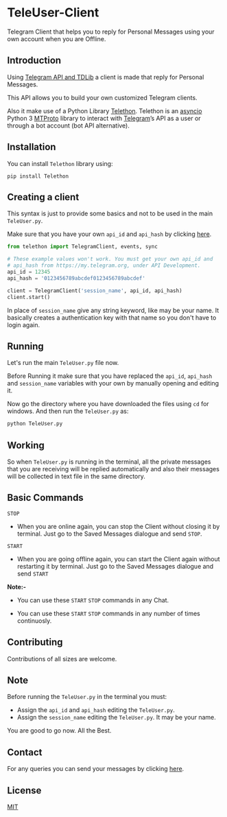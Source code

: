 # TeleUser-Client
Telegram Client that helps you to reply for Personal Messages using your own account when you are Offline.

## Introduction

Using [Telegram API and TDLib](https://core.telegram.org/#tdlib-build-your-own-telegram) a client is made that reply for Personal Messages.

This API allows you to build your own customized Telegram clients.

Also it make use of a Python Library [Telethon](https://pypi.org/project/Telethon/).
Telethon is an [asyncio](https://docs.python.org/3/library/asyncio.html) Python 3 [MTProto](https://core.telegram.org/mtproto) library to interact with [Telegram](https://telegram.org/)’s API as a user or through a bot account (bot API alternative).


## Installation

You can install `Telethon` library using:
```
pip install Telethon
```



## Creating a client
This syntax is just to provide some basics and not to be used in the main `TeleUser.py`.

Make sure that you have your own `api_id` and `api_hash` by clicking [here](https://my.telegram.org).

```python
from telethon import TelegramClient, events, sync

# These example values won't work. You must get your own api_id and
# api_hash from https://my.telegram.org, under API Development.
api_id = 12345
api_hash = '0123456789abcdef0123456789abcdef'

client = TelegramClient('session_name', api_id, api_hash)
client.start()
```
In place of `session_name` give any string keyword, like may be your name. It basically creates a authentication key with that name so you don't have to login again.

## Running 
Let's run the main `TeleUser.py` file now. 

Before Running it make sure that you have replaced the `api_id`, `api_hash` and `session_name` variables with your own by manually opening and editing it.

Now go the directory where you have downloaded the files using `cd` for windows.
And then run the `TeleUser.py` as:
```bash
python TeleUser.py
```

## Working

So when `TeleUser.py` is running in the terminal, all the private messages that you are receiving will be replied automatically and also their messages will be collected in text file in the same directory.

## Basic Commands
`STOP`
- When you are online again, you can stop the Client without closing it by terminal. Just go to the Saved Messages dialogue and send `STOP`.

`START`
- When you are going offline again, you can start the Client again without restarting it by terminal. Just go to the Saved Messages dialogue and send `START`

**Note:-**
-  You can use these `START` `STOP` commands in any Chat.

- You can use these `START` `STOP` commands in any number of times continuosly.

## Contributing
Contributions of all sizes are welcome. 

## Note
Before running the `TeleUser.py` in the terminal you must:

- Assign the `api_id` and `api_hash` editing the `TeleUser.py`.
- Assign the `session_name` editing the `TeleUser.py`. It may be your name.

You are good to go now.
All the Best.

## Contact
For any queries you can send your messages by clicking [here](http://telegram.me/hkonvict).

## License
[MIT](https://choosealicense.com/licenses/mit/)
